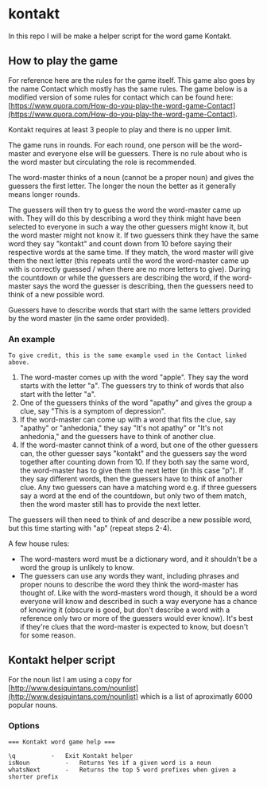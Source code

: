 # kontakt

In this repo I will be make a helper script for the word game Kontakt.

## How to play the game

For reference here are the rules for the game itself. This game also goes by the name Contact which mostly has the same rules. The game below is a modified version of some rules for contact which can be found here: [https://www.quora.com/How-do-you-play-the-word-game-Contact](https://www.quora.com/How-do-you-play-the-word-game-Contact).

Kontakt requires at least 3 people to play and there is no upper limit.

The game runs in rounds. For each round, one person will be the word-master and everyone else will be guessers. There is no rule about who is the word master but circulating the role is recommended.

The word-master thinks of a noun (cannot be a proper noun) and gives the guessers the first letter. The longer the noun the better as it generally means longer rounds.

The guessers will then try to guess the word the word-master came up with. They will do this by describing a word they think might have been selected to everyone in such a way the other guessers might know it, but the word master might not know it. If two guessers think they have the same word they say "kontakt" and count down from 10 before saying their respective words at the same time. If they match, the word master will give them the next letter (this repeats until the word the word-master came up with is correctly guessed / when there are no more letters to give). During the countdown or while the guessers are describing the word, if the word-master says the word the guesser is describing, then the guessers need to think of a new possible word.

Guessers have to describe words that start with the same letters provided by the word master (in the same order provided).

### An example

`To give credit, this is the same example used in the Contact linked above.`
1. The word-master comes up with the word "apple". They say the word starts with the letter "a". The guessers try to think of words that also start with the letter "a".
2. One of the guessers thinks of the word "apathy" and gives the group a clue, say "This is a symptom of depression".
3. If the word-master can come up with a word that fits the clue, say "apathy" or "anhedonia," they say "It's not apathy" or "It's not anhedonia," and the guessers have to think of another clue.
4. If the word-master cannot think of a word, but one of the other guessers can, the other guesser says "kontakt" and the guessers say the word together after counting down from 10. If they both say the same word, the word-master has to give them the next letter (in this case "p"). If they say different words, then the guessers have to think of another clue. Any two guessers can have a matching word e.g. if three guessers say a word at the end of the countdown, but only two of them match, then the word master still has to provide the next letter.

The guessers will then need to think of and describe a new possible word, but this time starting with "ap" (repeat steps 2-4).

A few house rules:

* The word-masters word must be a dictionary word, and it shouldn't be a word the group is unlikely to know.
* The guessers can use any words they want, including phrases and proper nouns to describe the word they think the word-master has thought of. Like with the word-masters word though, it should be a word everyone will know and described in such a way everyone has a chance of knowing it (obscure is good, but don't describe a word with a reference only two or more of the guessers would ever know). It's best if they're clues that the word-master is expected to know, but doesn't for some reason.

## Kontakt helper script

For the noun list I am using a copy for [http://www.desiquintans.com/nounlist](http://www.desiquintans.com/nounlist) which is a list of aproximatly 6000 popular nouns.

### Options

```
=== Kontakt word game help ===

\q			-	Exit Kontakt helper
isNoun			-	Returns Yes if a given word is a noun
whatsNext		-	Returns the top 5 word prefixes when given a shorter prefix
```
